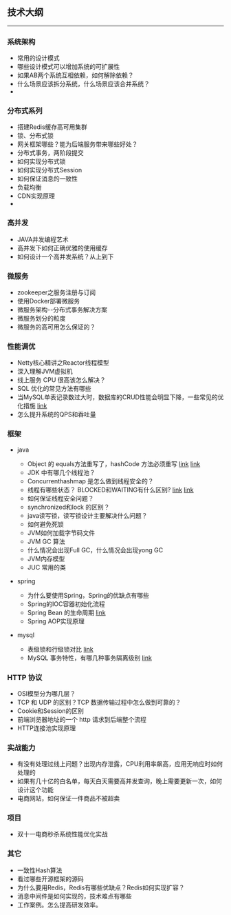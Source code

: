 ## 技术大纲

---

### 系统架构

* 常用的设计模式
* 哪些设计模式可以增加系统的可扩展性
* 如果AB两个系统互相依赖，如何解除依赖？
* 什么场景应该拆分系统，什么场景应该合并系统？
* 

### 分布式系列

* 搭建Redis缓存高可用集群
* 锁、分布式锁
* 网关框架哪些？能为后端服务带来哪些好处？
* 分布式事务，两阶段提交
* 如何实现分布式锁
* 如何实现分布式Session
* 如何保证消息的一致性
* 负载均衡
* CDN实现原理
* 

### 高并发

* JAVA并发编程艺术
* 高并发下如何正确优雅的使用缓存
* 如何设计一个高并发系统？从上到下


### 微服务

* zookeeper之服务注册与订阅
* 使用Docker部署微服务
* 微服务架构--分布式事务解决方案
* 微服务划分的粒度
* 微服务的高可用怎么保证的？

### 性能调优

* Netty核心精讲之Reactor线程模型
* 深入理解JVM虚拟机
* 线上服务 CPU 很高该怎么解决？
* SQL 优化的常见方法有哪些
* 当MySQL单表记录数过大时，数据库的CRUD性能会明显下降，一些常见的优化措施 [link](https://mp.weixin.qq.com/s/ENQZii1xgxlsIbR-oMseKw)
* 怎么提升系统的QPS和吞吐量


### 框架

* java
	* Object 的 equals方法重写了，hashCode 方法必须重写 [link](https://blog.csdn.net/u013679744/article/details/57074669/) [link](https://github.com/Snailclimb/JavaGuide/blob/master/%E9%9D%A2%E8%AF%95%E5%BF%85%E5%A4%87/%E6%9C%80%E6%9C%80%E6%9C%80%E5%B8%B8%E8%A7%81%E7%9A%84Java%E9%9D%A2%E8%AF%95%E9%A2%98%E6%80%BB%E7%BB%93/%E7%AC%AC%E4%B8%80%E5%91%A8%EF%BC%882018-8-7%EF%BC%89.md)
	* JDK 中有哪几个线程池？
	* Concurrenthashmap 是怎么做到线程安全的？
	* 线程有哪些状态？ BLOCKED和WAITING有什么区别? [link](https://blog.csdn.net/longly_me/article/details/61414268) [link](https://www.cnblogs.com/lcplcpjava/p/6896904.html)
	* 如何保证线程安全问题？
	* synchronized和lock 的区别？
	* java读写锁，读写锁设计主要解决什么问题？
	* 如何避免死锁
	* JVM如何加载字节码文件
	* JVM GC 算法
	* 什么情况会出现Full GC，什么情况会出现yong GC
	* JVM内存模型
	* JUC 常用的类

* spring
	* 为什么要使用Spring，Spring的优缺点有哪些
	* Spring的IOC容器初始化流程
	* Spring Bean 的生命周期 [link](https://blog.csdn.net/itomge/article/details/8656942)
	* Spring AOP实现原理

* mysql
	* 表级锁和行级锁对比 [link](https://mp.weixin.qq.com/s/ENQZii1xgxlsIbR-oMseKw)
	* MySQL 事务特性，有哪几种事务隔离级别 [link](https://mp.weixin.qq.com/s/ENQZii1xgxlsIbR-oMseKw)

### HTTP 协议

* OSI模型分为哪几层？
* TCP 和 UDP 的区别？TCP 数据传输过程中怎么做到可靠的？
* Cookie和Session的区别
* 前端浏览器地址的一个 http 请求到后端整个流程
* HTTP连接池实现原理

### 实战能力

* 有没有处理过线上问题？出现内存泄露，CPU利用率飙高，应用无响应时如何处理的
* 如果有几十亿的白名单，每天白天需要高并发查询，晚上需要更新一次，如何设计这个功能
* 电商网站，如何保证一件商品不被超卖


### 项目

* 双十一电商秒杀系统性能优化实战

### 其它

* 一致性Hash算法
* 看过哪些开源框架的源码
* 为什么要用Redis，Redis有哪些优缺点？Redis如何实现扩容？
* 消息中间件是如何实现的，技术难点有哪些
* 工作案例。怎么提高研发效率。




